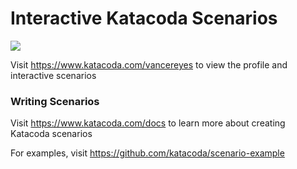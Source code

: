 # Interactive Katacoda Scenarios

[![](http://shields.katacoda.com/katacoda/vancereyes/count.svg)](https://www.katacoda.com/vancereyes "Get your profile on Katacoda.com")

Visit https://www.katacoda.com/vancereyes to view the profile and interactive scenarios

### Writing Scenarios
Visit https://www.katacoda.com/docs to learn more about creating Katacoda scenarios

For examples, visit https://github.com/katacoda/scenario-example
